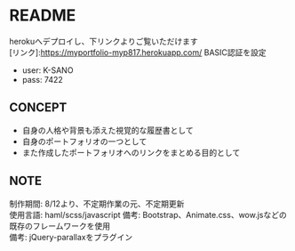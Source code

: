 # README
herokuへデプロイし、下リンクよりご覧いただけます  
[リンク]:https://myportfolio-myp817.herokuapp.com/
BASIC認証を設定  　
- user: K-SANO
- pass: 7422

## CONCEPT
- 自身の人格や背景も添えた視覚的な履歴書として
- 自身のポートフォリオの一つとして
- また作成したポートフォリオへのリンクをまとめる目的として

## NOTE
制作期間: 8/12より、不定期作業の元、不定期更新  
使用言語: haml/scss/javascript
備考: Bootstrap、Animate.css、wow.jsなどの既存のフレームワークを使用  
備考: jQuery-parallaxをプラグイン